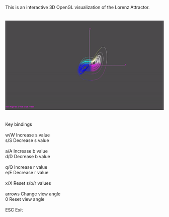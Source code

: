 This is an interactive 3D OpenGL visualization of the Lorenz Attractor.<br/>
<br/>
<br/>
![demo](https://github.com/Sittch/Lorenz-Attractor/blob/main/demo.gif)<br/>
<br/>
<br/>
Key bindings<br/>
<br/>
  w/W    Increase s value<br/>
  s/S    Decrease s value<br/>
  <br/>
  a/A    Increase b value<br/>
  d/D    Decrease b value<br/>
  <br/>
  q/Q    Increase r value<br/>
  e/E    Decrease r value<br/>
  <br/>
  x/X    Reset s/b/r values<br/>
  <br/>
  arrows Change view angle<br/>
  0      Reset view angle<br/>
  <br/>
  ESC    Exit<br/>
